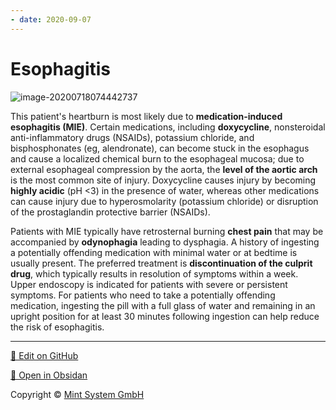 ```yaml
---
- date: 2020-09-07
---
```


# Esophagitis

<!-- medication induced esophagitis causes --> 

![image-20200718074442737](https://photos.thisispiggy.com/file/wikiFiles/image-20200718074442737.png)

This patient's heartburn is most likely due to **medication-induced esophagitis (MIE)**. Certain medications, including **doxycycline**, nonsteroidal anti-inflammatory drugs (NSAIDs), potassium chloride, and bisphosphonates (eg, alendronate), can become stuck in the esophagus and cause a localized chemical burn to the esophageal mucosa; due to external esophageal compression by the aorta, the **level of the aortic arch** is the most common site of injury. Doxycycline causes injury by becoming **highly acidic** (pH <3) in the presence of water, whereas other medications can cause injury due to hyperosmolarity (potassium chloride) or disruption of the prostaglandin protective barrier (NSAIDs).

Patients with MIE typically have retrosternal burning **chest pain** that may be accompanied by **odynophagia** leading to dysphagia. A history of ingesting a potentially offending medication with minimal water or at bedtime is usually present. The preferred treatment is **discontinuation of the culprit drug**, which typically results in resolution of symptoms within a week. Upper endoscopy is indicated for patients with severe or persistent symptoms. For patients who need to take a potentially offending medication, ingesting the pill with a full glass of water and remaining in an upright position for at least 30 minutes following ingestion can help reduce the risk of esophagitis.


<hr>

[📝 Edit on GitHub](https://github.com/Mint-System/Knowledge/blob/master/Esophagitis.md)

[📂 Open in Obsidan](obsidian://open?vault=Knowledge%20Mint%20System&file=Esophagitis.md ':target=_self')

<footer>Copyright © <a href="https://www.mint-system.ch/">Mint System GmbH</a></footer>